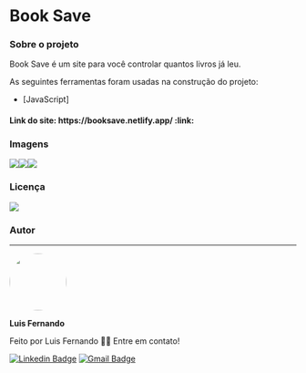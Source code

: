 <h1>Book Save</h1>

<h3>Sobre o projeto</h3>

<p>Book Save é um site para você controlar quantos livros já leu.</p>

As seguintes ferramentas foram usadas na construção do projeto:

- [JavaScript]

<h4>Link do site: https://booksave.netlify.app/ :link:</h4> 

### Imagens

<img src="https://raw.githubusercontent.com/luisfernandodass/IMAGENS/main/bookCrud/booksave1.png?token=AQAPKKTSFT62EVVY3WBSLNLAUMIQ4"><img src="https://raw.githubusercontent.com/luisfernandodass/IMAGENS/main/bookCrud/booksave2.png?token=AQAPKKQKAWCBOLPSSUMZPM3AUMIWI"><img src="https://raw.githubusercontent.com/luisfernandodass/IMAGENS/main/bookCrud/booksave3.png?token=AQAPKKUY5OYHTH5QD42T4ADAUMIXS">

### Licença
<img src="https://img.shields.io/github/license/luisfernandodass/doebrasil"/>

### Autor
---


 <img style="border-radius: 50%;" src="https://avatars.githubusercontent.com/u/67171626?s=460&u=609fc063322b859752a5675bd4e17657e650a389&v=4" width="100px;" alt=""/>
 
 <b>Luis Fernando</b>
 
Feito por Luis Fernando 👋🏽 Entre em contato!

[![Linkedin Badge](https://img.shields.io/badge/-Luis-blue?style=flat-square&logo=Linkedin&logoColor=white&link=https://www.linkedin.com/in/luisfernando/)](https://www.linkedin.com/in/luisfernando/) 
[![Gmail Badge](https://img.shields.io/badge/-luisfernandodass@gmail.com-c14438?style=flat-square&logo=Gmail&logoColor=white&link=mailto:luisfernandodass@gmail.com)](mailto:luisfernandodass@gmail.com)

